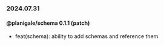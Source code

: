 ### 2024.07.31

#### @planigale/schema 0.1.1 (patch)

- feat(schema): ability to add schemas and reference them
